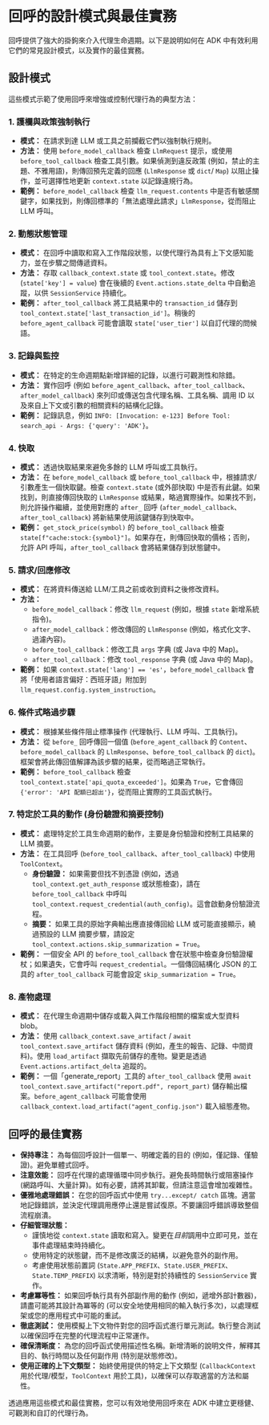 # 回呼的設計模式與最佳實務

回呼提供了強大的掛鉤來介入代理生命週期。以下是說明如何在 ADK 中有效利用它們的常見設計模式，以及實作的最佳實務。

## 設計模式

這些模式示範了使用回呼來增強或控制代理行為的典型方法：

### 1. 護欄與政策強制執行

* **模式：** 在請求到達 LLM 或工具之前攔截它們以強制執行規則。
* **方法：** 使用 `before_model_callback` 檢查 `LlmRequest` 提示，或使用 `before_tool_callback` 檢查工具引數。如果偵測到違反政策 (例如，禁止的主題、不雅用語)，則傳回預先定義的回應 (`LlmResponse` 或 `dict`/ `Map`) 以阻止操作，並可選擇性地更新 `context.state` 以記錄違規行為。
* **範例：** `before_model_callback` 檢查 `llm_request.contents` 中是否有敏感關鍵字，如果找到，則傳回標準的「無法處理此請求」`LlmResponse`，從而阻止 LLM 呼叫。

### 2. 動態狀態管理

* **模式：** 在回呼中讀取和寫入工作階段狀態，以使代理行為具有上下文感知能力，並在步驟之間傳遞資料。
* **方法：** 存取 `callback_context.state` 或 `tool_context.state`。修改 (`state['key'] = value`) 會在後續的 `Event.actions.state_delta` 中自動追蹤，以供 `SessionService` 持續化。
* **範例：** `after_tool_callback` 將工具結果中的 `transaction_id` 儲存到 `tool_context.state['last_transaction_id']`。稍後的 `before_agent_callback` 可能會讀取 `state['user_tier']` 以自訂代理的問候語。

### 3. 記錄與監控

* **模式：** 在特定的生命週期點新增詳細的記錄，以進行可觀測性和除錯。
* **方法：** 實作回呼 (例如 `before_agent_callback`、`after_tool_callback`、`after_model_callback`) 來列印或傳送包含代理名稱、工具名稱、調用 ID 以及來自上下文或引數的相關資料的結構化記錄。
* **範例：** 記錄訊息，例如 `INFO: [Invocation: e-123] Before Tool: search_api - Args: {'query': 'ADK'}`。

### 4. 快取

* **模式：** 透過快取結果來避免多餘的 LLM 呼叫或工具執行。
* **方法：** 在 `before_model_callback` 或 `before_tool_callback` 中，根據請求/引數產生一個快取鍵。檢查 `context.state` (或外部快取) 中是否有此鍵。如果找到，則直接傳回快取的 `LlmResponse` 或結果，略過實際操作。如果找不到，則允許操作繼續，並使用對應的 `after_` 回呼 (`after_model_callback`、`after_tool_callback`) 將新結果使用該鍵儲存到快取中。
*   **範例：** `get_stock_price(symbol)` 的 `before_tool_callback` 檢查 `state[f"cache:stock:{symbol}"]`。如果存在，則傳回快取的價格；否則，允許 API 呼叫，`after_tool_callback` 會將結果儲存到狀態鍵中。

### 5. 請求/回應修改

* **模式：** 在將資料傳送給 LLM/工具之前或收到資料之後修改資料。
* **方法：**
    * `before_model_callback`：修改 `llm_request` (例如，根據 `state` 新增系統指令)。
    * `after_model_callback`：修改傳回的 `LlmResponse` (例如，格式化文字、過濾內容)。
    *  `before_tool_callback`：修改工具 `args` 字典 (或 Java 中的 Map)。
    *  `after_tool_callback`：修改 `tool_response` 字典 (或 Java 中的 Map)。
* **範例：** 如果 `context.state['lang'] == 'es'`，`before_model_callback` 會將「使用者語言偏好：西班牙語」附加到 `llm_request.config.system_instruction`。

### 6. 條件式略過步驟

* **模式：** 根據某些條件阻止標準操作 (代理執行、LLM 呼叫、工具執行)。
* **方法：** 從 `before_` 回呼傳回一個值 (`before_agent_callback` 的 `Content`、`before_model_callback` 的 `LlmResponse`、`before_tool_callback` 的 `dict`)。框架會將此傳回值解譯為該步驟的結果，從而略過正常執行。
* **範例：** `before_tool_callback` 檢查 `tool_context.state['api_quota_exceeded']`。如果為 `True`，它會傳回 `{'error': 'API 配額已超出'}`，從而阻止實際的工具函式執行。

### 7. 特定於工具的動作 (身份驗證和摘要控制)

* **模式：** 處理特定於工具生命週期的動作，主要是身份驗證和控制工具結果的 LLM 摘要。
* **方法：** 在工具回呼 (`before_tool_callback`、`after_tool_callback`) 中使用 `ToolContext`。
    * **身份驗證：** 如果需要但找不到憑證 (例如，透過 `tool_context.get_auth_response` 或狀態檢查)，請在 `before_tool_callback` 中呼叫 `tool_context.request_credential(auth_config)`。這會啟動身份驗證流程。
    * **摘要：** 如果工具的原始字典輸出應直接傳回給 LLM 或可能直接顯示，繞過預設的 LLM 摘要步驟，請設定 `tool_context.actions.skip_summarization = True`。
* **範例：** 一個安全 API 的 `before_tool_callback` 會在狀態中檢查身份驗證權杖；如果遺失，它會呼叫 `request_credential`。一個傳回結構化 JSON 的工具的 `after_tool_callback` 可能會設定 `skip_summarization = True`。

### 8. 產物處理

* **模式：** 在代理生命週期中儲存或載入與工作階段相關的檔案或大型資料 blob。
* **方法：** 使用 `callback_context.save_artifact` / `await tool_context.save_artifact` 儲存資料 (例如，產生的報告、記錄、中間資料)。使用 `load_artifact` 擷取先前儲存的產物。變更是透過 `Event.actions.artifact_delta` 追蹤的。
* **範例：** 一個「generate_report」工具的 `after_tool_callback` 使用 `await tool_context.save_artifact("report.pdf", report_part)` 儲存輸出檔案。`before_agent_callback` 可能會使用 `callback_context.load_artifact("agent_config.json")` 載入組態產物。

## 回呼的最佳實務

* **保持專注：** 為每個回呼設計一個單一、明確定義的目的 (例如，僅記錄、僅驗證)。避免單體式回呼。
* **注意效能：** 回呼在代理的處理循環中同步執行。避免長時間執行或阻塞操作 (網路呼叫、大量計算)。如有必要，請將其卸載，但請注意這會增加複雜性。
* **優雅地處理錯誤：** 在您的回呼函式中使用 `try...except/ catch` 區塊。適當地記錄錯誤，並決定代理調用應停止還是嘗試復原。不要讓回呼錯誤導致整個流程崩潰。
* **仔細管理狀態：**
    * 謹慎地從 `context.state` 讀取和寫入。變更在*目前*調用中立即可見，並在事件處理結束時持續化。
    * 使用特定的狀態鍵，而不是修改廣泛的結構，以避免意外的副作用。
    *  考慮使用狀態前置詞 (`State.APP_PREFIX`、`State.USER_PREFIX`、`State.TEMP_PREFIX`) 以求清晰，特別是對於持續性的 `SessionService` 實作。
* **考慮冪等性：** 如果回呼執行具有外部副作用的動作 (例如，遞增外部計數器)，請盡可能將其設計為冪等的 (可以安全地使用相同的輸入執行多次)，以處理框架或您的應用程式中可能的重試。
* **徹底測試：** 使用模擬上下文物件對您的回呼函式進行單元測試。執行整合測試以確保回呼在完整的代理流程中正常運作。
* **確保清晰度：** 為您的回呼函式使用描述性名稱。新增清晰的說明文件，解釋其目的、執行時間以及任何副作用 (特別是狀態修改)。
* **使用正確的上下文類型：** 始終使用提供的特定上下文類型 (`CallbackContext` 用於代理/模型，`ToolContext` 用於工具)，以確保可以存取適當的方法和屬性。

透過應用這些模式和最佳實務，您可以有效地使用回呼來在 ADK 中建立更穩健、可觀測和自訂的代理行為。